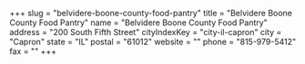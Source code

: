 +++
slug = "belvidere-boone-county-food-pantry"
title = "Belvidere Boone County Food Pantry"
name = "Belvidere Boone County Food Pantry"
address = "200 South Fifth Street"
cityIndexKey = "city-il-capron"
city = "Capron"
state = "IL"
postal = "61012"
website = ""
phone = "815-979-5412"
fax = ""
+++
